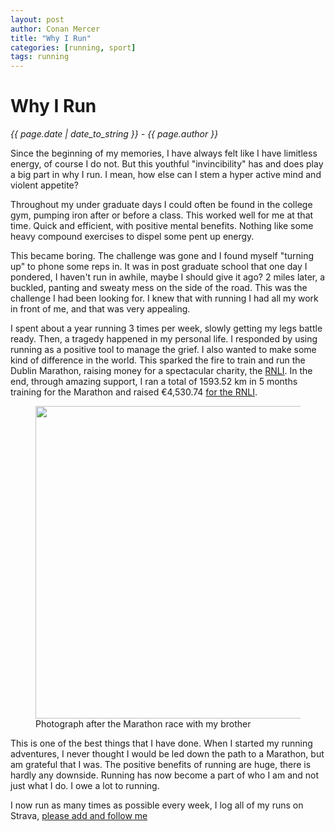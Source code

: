 ```yaml
---
layout: post
author: Conan Mercer
title: "Why I Run"
categories: [running, sport]
tags: running
---
```


<div class="post-paragraph">
  <h1>Why I Run</h1>
  <p><i>{{ page.date | date_to_string }} - {{ page.author }}</i></p>
  
  <p>
    Since the beginning of my memories, I have always felt like I have limitless energy, of course I do not. But this youthful "invincibility" has and does play a big part in why I run. I mean, how else can I stem a hyper active mind and violent appetite?
  <p>
    Throughout my under graduate days I could often be found in the college gym, pumping iron after or before a class. This worked well for me at that time. Quick and efficient, with positive mental benefits. Nothing like some heavy compound exercises to dispel some pent up energy.
  <p>
    This became boring. The challenge was gone and I found myself "turning up" to phone some reps in. It was in post graduate school that one day I pondered, I haven't run in awhile, maybe I should give it ago? 2 miles later, a buckled, panting and sweaty mess on the side of the road. This was the challenge I had been looking for. I knew that with running I had all my work in front of me, and that was very appealing.
  <p>
    I spent about a year running 3 times per week, slowly getting my legs battle ready. Then, a tragedy happened in my personal life. I responded by using running as a positive tool to manage the grief. I also wanted to make some kind of difference in the world. This sparked the fire to train and run the Dublin Marathon, raising money for a spectacular charity, the <a href="https://rnli.org/">RNLI</a>. In the end, through amazing support, I  ran a total of 1593.52 km in 5 months training for the Marathon and raised €4,530.74 <a href="https://sse-airtricity-dublin-marathon-2018.everydayhero.com/ie/conan">for the RNLI</a>.

  <figure>
  <img src="{{site.baseurl}}/assets/minified/images/running/marathon.jpg" height="500" width="500">
  <figcaption>Photograph after the Marathon race with my brother</figcaption>
  </figure>
<p>
    This is one of the best things that I have done. When I started my running adventures, I never thought I would be led down the path to a Marathon, but am grateful that I was. The positive benefits of running are huge, there is hardly any downside. Running has now become a part of who I am and not just what I do. I owe a lot to running.
<p>
    I now run as many times as possible every week, I log all of my runs on Strava, <a href="https://www.strava.com/athletes/17590055">please add and follow me</a>
